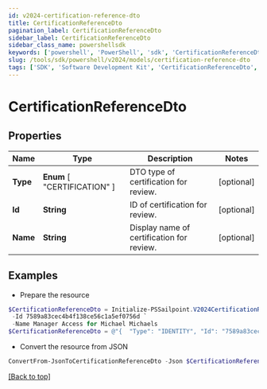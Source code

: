 ```yaml
---
id: v2024-certification-reference-dto
title: CertificationReferenceDto
pagination_label: CertificationReferenceDto
sidebar_label: CertificationReferenceDto
sidebar_class_name: powershellsdk
keywords: ['powershell', 'PowerShell', 'sdk', 'CertificationReferenceDto', 'V2024CertificationReferenceDto'] 
slug: /tools/sdk/powershell/v2024/models/certification-reference-dto
tags: ['SDK', 'Software Development Kit', 'CertificationReferenceDto', 'V2024CertificationReferenceDto']
---
```



# CertificationReferenceDto

## Properties

Name | Type | Description | Notes
------------ | ------------- | ------------- | -------------
**Type** |  **Enum** [  "CERTIFICATION" ] | DTO type of certification for review. | [optional] 
**Id** | **String** | ID of certification for review. | [optional] 
**Name** | **String** | Display name of certification for review. | [optional] 

## Examples

- Prepare the resource
```powershell
$CertificationReferenceDto = Initialize-PSSailpoint.V2024CertificationReferenceDto  -Type IDENTITY `
 -Id 7589a83cec4b4f138ce56c1a5ef0756d `
 -Name Manager Access for Michael Michaels
$CertificationReferenceDto = @"{  "Type": "IDENTITY", "Id": "7589a83cec4b4f138ce56c1a5ef0756d", "Name": "Manager Access for Michael Michaels" }"@
```

- Convert the resource from JSON
```powershell
ConvertFrom-JsonToCertificationReferenceDto -Json $CertificationReferenceDto
```


[[Back to top]](#) 

